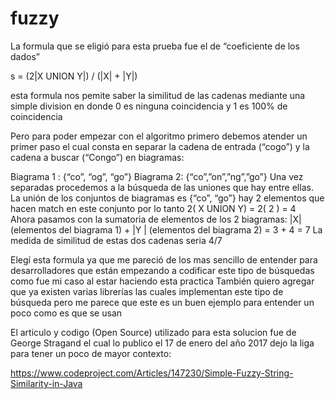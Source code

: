 # fuzzy
La formula que se eligió para esta prueba fue el de “coeficiente de los dados” 

s = (2|X UNION Y|) / (|X| + |Y|)

esta formula nos pemite saber la similitud de las cadenas mediante una simple division en donde 0 es ninguna coincidencia y 1 es 100% de coincidencia

Pero para poder empezar con el algoritmo primero debemos atender un primer paso el cual consta en separar la cadena de entrada (“cogo”) y la cadena a buscar (“Congo”) en biagramas:

Biagrama 1 :
{“co”, “og”, “go”}
Biagrama 2:
{“co”,”on”,”ng”,”go”}
Una vez separadas procedemos a la búsqueda de las uniones que hay entre ellas.
La unión de los conjuntos de biagramas es {“co”, “go”} 
hay 2 elementos que hacen match en este conjunto por lo tanto 2( X UNION Y) = 2( 2 ) = 4  
Ahora pasamos con la sumatoria de elementos de los 2 biagramas:
 |X| (elementos del biagrama 1) + |Y | (elementos del biagrama 2) = 3 + 4 = 7
La medida de similitud de estas dos cadenas seria 4/7 


Elegí esta formula  ya que me pareció de los mas sencillo de entender para desarrolladores que están empezando a codificar este tipo de búsquedas como fue mi caso al estar haciendo esta practica
También quiero agregar que ya existen varias librerías las cuales  implementan este tipo de búsqueda pero me parece que este es un buen ejemplo para entender un poco como es que se usan 


El articulo y codigo (Open Source) utilizado para esta solucion fue de George Stragand el cual lo publico el 17 de enero del año 2017 
dejo la liga para tener un poco de mayor contexto:


https://www.codeproject.com/Articles/147230/Simple-Fuzzy-String-Similarity-in-Java


